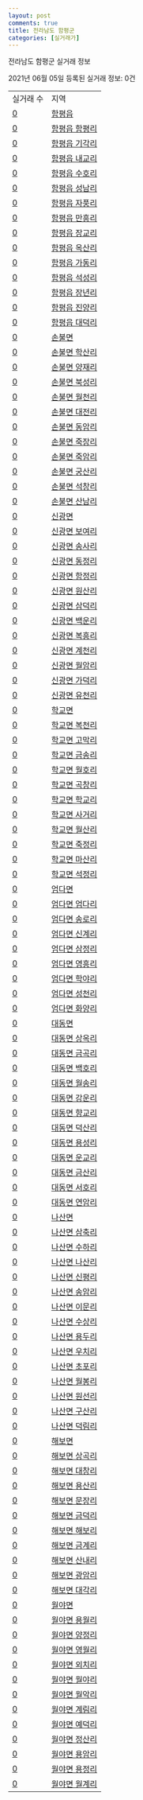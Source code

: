 ```yaml
---
layout: post
comments: true
title: 전라남도 함평군
categories: [실거래가]
---
```


전라남도 함평군 실거래 정보

2021년 06월 05일 등록된 실거래 정보: 0건


<table>
  <tr>
    <td>실거래 수</td>
    <td>지역</td>
  </tr>

  
  <tr>
    <td><a href="4686025000.html">0</a></td>
    <td><a href="4686025000.html">함평읍</a></td>
  </tr>
    

  <tr>
    <td><a href="4686025021.html">0</a></td>
    <td><a href="4686025021.html">함평읍 함평리</a></td>
  </tr>
    

  <tr>
    <td><a href="4686025022.html">0</a></td>
    <td><a href="4686025022.html">함평읍 기각리</a></td>
  </tr>
    

  <tr>
    <td><a href="4686025023.html">0</a></td>
    <td><a href="4686025023.html">함평읍 내교리</a></td>
  </tr>
    

  <tr>
    <td><a href="4686025024.html">0</a></td>
    <td><a href="4686025024.html">함평읍 수호리</a></td>
  </tr>
    

  <tr>
    <td><a href="4686025025.html">0</a></td>
    <td><a href="4686025025.html">함평읍 성남리</a></td>
  </tr>
    

  <tr>
    <td><a href="4686025026.html">0</a></td>
    <td><a href="4686025026.html">함평읍 자풍리</a></td>
  </tr>
    

  <tr>
    <td><a href="4686025027.html">0</a></td>
    <td><a href="4686025027.html">함평읍 만흥리</a></td>
  </tr>
    

  <tr>
    <td><a href="4686025028.html">0</a></td>
    <td><a href="4686025028.html">함평읍 장교리</a></td>
  </tr>
    

  <tr>
    <td><a href="4686025029.html">0</a></td>
    <td><a href="4686025029.html">함평읍 옥산리</a></td>
  </tr>
    

  <tr>
    <td><a href="4686025030.html">0</a></td>
    <td><a href="4686025030.html">함평읍 가동리</a></td>
  </tr>
    

  <tr>
    <td><a href="4686025031.html">0</a></td>
    <td><a href="4686025031.html">함평읍 석성리</a></td>
  </tr>
    

  <tr>
    <td><a href="4686025032.html">0</a></td>
    <td><a href="4686025032.html">함평읍 장년리</a></td>
  </tr>
    

  <tr>
    <td><a href="4686025033.html">0</a></td>
    <td><a href="4686025033.html">함평읍 진양리</a></td>
  </tr>
    

  <tr>
    <td><a href="4686025034.html">0</a></td>
    <td><a href="4686025034.html">함평읍 대덕리</a></td>
  </tr>
    

  <tr>
    <td><a href="4686031000.html">0</a></td>
    <td><a href="4686031000.html">손불면</a></td>
  </tr>
    

  <tr>
    <td><a href="4686031021.html">0</a></td>
    <td><a href="4686031021.html">손불면 학산리</a></td>
  </tr>
    

  <tr>
    <td><a href="4686031022.html">0</a></td>
    <td><a href="4686031022.html">손불면 양재리</a></td>
  </tr>
    

  <tr>
    <td><a href="4686031023.html">0</a></td>
    <td><a href="4686031023.html">손불면 북성리</a></td>
  </tr>
    

  <tr>
    <td><a href="4686031024.html">0</a></td>
    <td><a href="4686031024.html">손불면 월천리</a></td>
  </tr>
    

  <tr>
    <td><a href="4686031025.html">0</a></td>
    <td><a href="4686031025.html">손불면 대전리</a></td>
  </tr>
    

  <tr>
    <td><a href="4686031026.html">0</a></td>
    <td><a href="4686031026.html">손불면 동암리</a></td>
  </tr>
    

  <tr>
    <td><a href="4686031027.html">0</a></td>
    <td><a href="4686031027.html">손불면 죽장리</a></td>
  </tr>
    

  <tr>
    <td><a href="4686031028.html">0</a></td>
    <td><a href="4686031028.html">손불면 죽암리</a></td>
  </tr>
    

  <tr>
    <td><a href="4686031029.html">0</a></td>
    <td><a href="4686031029.html">손불면 궁산리</a></td>
  </tr>
    

  <tr>
    <td><a href="4686031030.html">0</a></td>
    <td><a href="4686031030.html">손불면 석창리</a></td>
  </tr>
    

  <tr>
    <td><a href="4686031031.html">0</a></td>
    <td><a href="4686031031.html">손불면 산남리</a></td>
  </tr>
    

  <tr>
    <td><a href="4686032000.html">0</a></td>
    <td><a href="4686032000.html">신광면</a></td>
  </tr>
    

  <tr>
    <td><a href="4686032021.html">0</a></td>
    <td><a href="4686032021.html">신광면 보여리</a></td>
  </tr>
    

  <tr>
    <td><a href="4686032022.html">0</a></td>
    <td><a href="4686032022.html">신광면 송사리</a></td>
  </tr>
    

  <tr>
    <td><a href="4686032023.html">0</a></td>
    <td><a href="4686032023.html">신광면 동정리</a></td>
  </tr>
    

  <tr>
    <td><a href="4686032024.html">0</a></td>
    <td><a href="4686032024.html">신광면 함정리</a></td>
  </tr>
    

  <tr>
    <td><a href="4686032025.html">0</a></td>
    <td><a href="4686032025.html">신광면 원산리</a></td>
  </tr>
    

  <tr>
    <td><a href="4686032026.html">0</a></td>
    <td><a href="4686032026.html">신광면 삼덕리</a></td>
  </tr>
    

  <tr>
    <td><a href="4686032027.html">0</a></td>
    <td><a href="4686032027.html">신광면 백운리</a></td>
  </tr>
    

  <tr>
    <td><a href="4686032028.html">0</a></td>
    <td><a href="4686032028.html">신광면 복흥리</a></td>
  </tr>
    

  <tr>
    <td><a href="4686032029.html">0</a></td>
    <td><a href="4686032029.html">신광면 계천리</a></td>
  </tr>
    

  <tr>
    <td><a href="4686032030.html">0</a></td>
    <td><a href="4686032030.html">신광면 월암리</a></td>
  </tr>
    

  <tr>
    <td><a href="4686032031.html">0</a></td>
    <td><a href="4686032031.html">신광면 가덕리</a></td>
  </tr>
    

  <tr>
    <td><a href="4686032032.html">0</a></td>
    <td><a href="4686032032.html">신광면 유천리</a></td>
  </tr>
    

  <tr>
    <td><a href="4686033000.html">0</a></td>
    <td><a href="4686033000.html">학교면</a></td>
  </tr>
    

  <tr>
    <td><a href="4686033021.html">0</a></td>
    <td><a href="4686033021.html">학교면 복천리</a></td>
  </tr>
    

  <tr>
    <td><a href="4686033022.html">0</a></td>
    <td><a href="4686033022.html">학교면 고막리</a></td>
  </tr>
    

  <tr>
    <td><a href="4686033023.html">0</a></td>
    <td><a href="4686033023.html">학교면 금송리</a></td>
  </tr>
    

  <tr>
    <td><a href="4686033024.html">0</a></td>
    <td><a href="4686033024.html">학교면 월호리</a></td>
  </tr>
    

  <tr>
    <td><a href="4686033025.html">0</a></td>
    <td><a href="4686033025.html">학교면 곡창리</a></td>
  </tr>
    

  <tr>
    <td><a href="4686033026.html">0</a></td>
    <td><a href="4686033026.html">학교면 학교리</a></td>
  </tr>
    

  <tr>
    <td><a href="4686033027.html">0</a></td>
    <td><a href="4686033027.html">학교면 사거리</a></td>
  </tr>
    

  <tr>
    <td><a href="4686033028.html">0</a></td>
    <td><a href="4686033028.html">학교면 월산리</a></td>
  </tr>
    

  <tr>
    <td><a href="4686033029.html">0</a></td>
    <td><a href="4686033029.html">학교면 죽정리</a></td>
  </tr>
    

  <tr>
    <td><a href="4686033030.html">0</a></td>
    <td><a href="4686033030.html">학교면 마산리</a></td>
  </tr>
    

  <tr>
    <td><a href="4686033031.html">0</a></td>
    <td><a href="4686033031.html">학교면 석정리</a></td>
  </tr>
    

  <tr>
    <td><a href="4686034000.html">0</a></td>
    <td><a href="4686034000.html">엄다면</a></td>
  </tr>
    

  <tr>
    <td><a href="4686034021.html">0</a></td>
    <td><a href="4686034021.html">엄다면 엄다리</a></td>
  </tr>
    

  <tr>
    <td><a href="4686034022.html">0</a></td>
    <td><a href="4686034022.html">엄다면 송로리</a></td>
  </tr>
    

  <tr>
    <td><a href="4686034023.html">0</a></td>
    <td><a href="4686034023.html">엄다면 신계리</a></td>
  </tr>
    

  <tr>
    <td><a href="4686034024.html">0</a></td>
    <td><a href="4686034024.html">엄다면 삼정리</a></td>
  </tr>
    

  <tr>
    <td><a href="4686034025.html">0</a></td>
    <td><a href="4686034025.html">엄다면 영흥리</a></td>
  </tr>
    

  <tr>
    <td><a href="4686034026.html">0</a></td>
    <td><a href="4686034026.html">엄다면 학야리</a></td>
  </tr>
    

  <tr>
    <td><a href="4686034027.html">0</a></td>
    <td><a href="4686034027.html">엄다면 성천리</a></td>
  </tr>
    

  <tr>
    <td><a href="4686034028.html">0</a></td>
    <td><a href="4686034028.html">엄다면 화양리</a></td>
  </tr>
    

  <tr>
    <td><a href="4686035000.html">0</a></td>
    <td><a href="4686035000.html">대동면</a></td>
  </tr>
    

  <tr>
    <td><a href="4686035021.html">0</a></td>
    <td><a href="4686035021.html">대동면 상옥리</a></td>
  </tr>
    

  <tr>
    <td><a href="4686035022.html">0</a></td>
    <td><a href="4686035022.html">대동면 금곡리</a></td>
  </tr>
    

  <tr>
    <td><a href="4686035023.html">0</a></td>
    <td><a href="4686035023.html">대동면 백호리</a></td>
  </tr>
    

  <tr>
    <td><a href="4686035024.html">0</a></td>
    <td><a href="4686035024.html">대동면 월송리</a></td>
  </tr>
    

  <tr>
    <td><a href="4686035025.html">0</a></td>
    <td><a href="4686035025.html">대동면 강운리</a></td>
  </tr>
    

  <tr>
    <td><a href="4686035026.html">0</a></td>
    <td><a href="4686035026.html">대동면 향교리</a></td>
  </tr>
    

  <tr>
    <td><a href="4686035027.html">0</a></td>
    <td><a href="4686035027.html">대동면 덕산리</a></td>
  </tr>
    

  <tr>
    <td><a href="4686035028.html">0</a></td>
    <td><a href="4686035028.html">대동면 용성리</a></td>
  </tr>
    

  <tr>
    <td><a href="4686035029.html">0</a></td>
    <td><a href="4686035029.html">대동면 운교리</a></td>
  </tr>
    

  <tr>
    <td><a href="4686035030.html">0</a></td>
    <td><a href="4686035030.html">대동면 금산리</a></td>
  </tr>
    

  <tr>
    <td><a href="4686035031.html">0</a></td>
    <td><a href="4686035031.html">대동면 서호리</a></td>
  </tr>
    

  <tr>
    <td><a href="4686035032.html">0</a></td>
    <td><a href="4686035032.html">대동면 연암리</a></td>
  </tr>
    

  <tr>
    <td><a href="4686036000.html">0</a></td>
    <td><a href="4686036000.html">나산면</a></td>
  </tr>
    

  <tr>
    <td><a href="4686036021.html">0</a></td>
    <td><a href="4686036021.html">나산면 삼축리</a></td>
  </tr>
    

  <tr>
    <td><a href="4686036022.html">0</a></td>
    <td><a href="4686036022.html">나산면 수하리</a></td>
  </tr>
    

  <tr>
    <td><a href="4686036023.html">0</a></td>
    <td><a href="4686036023.html">나산면 나산리</a></td>
  </tr>
    

  <tr>
    <td><a href="4686036024.html">0</a></td>
    <td><a href="4686036024.html">나산면 신평리</a></td>
  </tr>
    

  <tr>
    <td><a href="4686036025.html">0</a></td>
    <td><a href="4686036025.html">나산면 송암리</a></td>
  </tr>
    

  <tr>
    <td><a href="4686036026.html">0</a></td>
    <td><a href="4686036026.html">나산면 이문리</a></td>
  </tr>
    

  <tr>
    <td><a href="4686036027.html">0</a></td>
    <td><a href="4686036027.html">나산면 수상리</a></td>
  </tr>
    

  <tr>
    <td><a href="4686036028.html">0</a></td>
    <td><a href="4686036028.html">나산면 용두리</a></td>
  </tr>
    

  <tr>
    <td><a href="4686036029.html">0</a></td>
    <td><a href="4686036029.html">나산면 우치리</a></td>
  </tr>
    

  <tr>
    <td><a href="4686036030.html">0</a></td>
    <td><a href="4686036030.html">나산면 초포리</a></td>
  </tr>
    

  <tr>
    <td><a href="4686036031.html">0</a></td>
    <td><a href="4686036031.html">나산면 월봉리</a></td>
  </tr>
    

  <tr>
    <td><a href="4686036032.html">0</a></td>
    <td><a href="4686036032.html">나산면 원선리</a></td>
  </tr>
    

  <tr>
    <td><a href="4686036033.html">0</a></td>
    <td><a href="4686036033.html">나산면 구산리</a></td>
  </tr>
    

  <tr>
    <td><a href="4686036034.html">0</a></td>
    <td><a href="4686036034.html">나산면 덕림리</a></td>
  </tr>
    

  <tr>
    <td><a href="4686037000.html">0</a></td>
    <td><a href="4686037000.html">해보면</a></td>
  </tr>
    

  <tr>
    <td><a href="4686037021.html">0</a></td>
    <td><a href="4686037021.html">해보면 상곡리</a></td>
  </tr>
    

  <tr>
    <td><a href="4686037022.html">0</a></td>
    <td><a href="4686037022.html">해보면 대창리</a></td>
  </tr>
    

  <tr>
    <td><a href="4686037023.html">0</a></td>
    <td><a href="4686037023.html">해보면 용산리</a></td>
  </tr>
    

  <tr>
    <td><a href="4686037024.html">0</a></td>
    <td><a href="4686037024.html">해보면 문장리</a></td>
  </tr>
    

  <tr>
    <td><a href="4686037025.html">0</a></td>
    <td><a href="4686037025.html">해보면 금덕리</a></td>
  </tr>
    

  <tr>
    <td><a href="4686037026.html">0</a></td>
    <td><a href="4686037026.html">해보면 해보리</a></td>
  </tr>
    

  <tr>
    <td><a href="4686037027.html">0</a></td>
    <td><a href="4686037027.html">해보면 금계리</a></td>
  </tr>
    

  <tr>
    <td><a href="4686037028.html">0</a></td>
    <td><a href="4686037028.html">해보면 산내리</a></td>
  </tr>
    

  <tr>
    <td><a href="4686037029.html">0</a></td>
    <td><a href="4686037029.html">해보면 광암리</a></td>
  </tr>
    

  <tr>
    <td><a href="4686037030.html">0</a></td>
    <td><a href="4686037030.html">해보면 대각리</a></td>
  </tr>
    

  <tr>
    <td><a href="4686038000.html">0</a></td>
    <td><a href="4686038000.html">월야면</a></td>
  </tr>
    

  <tr>
    <td><a href="4686038021.html">0</a></td>
    <td><a href="4686038021.html">월야면 용월리</a></td>
  </tr>
    

  <tr>
    <td><a href="4686038022.html">0</a></td>
    <td><a href="4686038022.html">월야면 양정리</a></td>
  </tr>
    

  <tr>
    <td><a href="4686038023.html">0</a></td>
    <td><a href="4686038023.html">월야면 영월리</a></td>
  </tr>
    

  <tr>
    <td><a href="4686038024.html">0</a></td>
    <td><a href="4686038024.html">월야면 외치리</a></td>
  </tr>
    

  <tr>
    <td><a href="4686038025.html">0</a></td>
    <td><a href="4686038025.html">월야면 월야리</a></td>
  </tr>
    

  <tr>
    <td><a href="4686038026.html">0</a></td>
    <td><a href="4686038026.html">월야면 월악리</a></td>
  </tr>
    

  <tr>
    <td><a href="4686038027.html">0</a></td>
    <td><a href="4686038027.html">월야면 계림리</a></td>
  </tr>
    

  <tr>
    <td><a href="4686038028.html">0</a></td>
    <td><a href="4686038028.html">월야면 예덕리</a></td>
  </tr>
    

  <tr>
    <td><a href="4686038029.html">0</a></td>
    <td><a href="4686038029.html">월야면 정산리</a></td>
  </tr>
    

  <tr>
    <td><a href="4686038030.html">0</a></td>
    <td><a href="4686038030.html">월야면 용암리</a></td>
  </tr>
    

  <tr>
    <td><a href="4686038031.html">0</a></td>
    <td><a href="4686038031.html">월야면 용정리</a></td>
  </tr>
    

  <tr>
    <td><a href="4686038032.html">0</a></td>
    <td><a href="4686038032.html">월야면 월계리</a></td>
  </tr>
    


</table>
    
